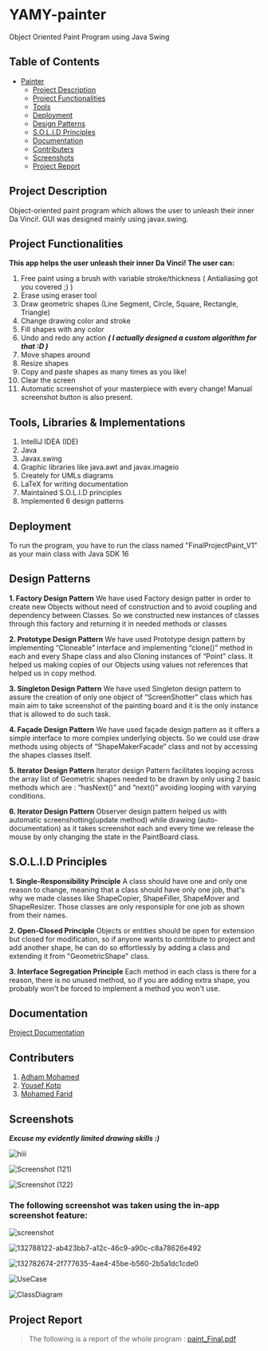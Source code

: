 # YAMY-painter
Object Oriented Paint Program using Java Swing
## Table of Contents
- [Painter](#painter)
  * [Project Description](#project-description)
  * [Project Functionalities](#project-functionalities)
  * [Tools](#tools-libraries--implementations)
  * [Deployment](#deployment)
  * [Design Patterns](#design-patterns)
  * [S.O.L.I.D Principles](#solid-principles)
  * [Documentation](#documentation)
  * [Contributers](#contributers)
  * [Screenshots](#screenshots)
  * [Project Report](#project-report)

## Project Description
Object-oriented paint program which allows the user to unleash their inner Da Vinci!. GUI was designed mainly using javax.swing.  

## Project Functionalities
**This app helps the user unleash their inner Da Vinci! The user can:**
1. Free paint using a brush with variable stroke/thickness ( Antialiasing got you covered ;) )
2. Erase using eraser tool
3. Draw geometric shapes (Line Segment, Circle, Square, Rectangle, Triangle)
4. Change drawing color and stroke
5. Fill shapes with any color
6. Undo and redo any action ***( I actually designed a custom algorithm for that :D )***
7. Move shapes around
8. Resize shapes
9. Copy and paste shapes as many times as you like!
10. Clear the screen
11. Automatic screenshot of your masterpiece with every change! Manual screenshot button is also present.

## Tools, Libraries & Implementations
1. IntelliJ IDEA (IDE)
2. Java 
3. Javax.swing
4. Graphic libraries like java.awt and javax.imageio
5. Creately for UMLs diagrams
6. LaTeX for writing documentation
7. Maintained S.O.L.I.D principles
8. Implemented 6 design patterns

## Deployment
To run the program, you have to run the class named "FinalProjectPaint_V1" as your main class with Java SDK 16

## Design Patterns
**1. Factory Design Pattern**
We have used Factory design patter in order to create new Objects
without need of construction and to avoid coupling and dependency
between Classes. So we constructed new instances of classes through
this factory and returning it in needed methods or classes

**2. Prototype Design Pattern**
We have used Prototype design pattern by implementing “Cloneable”
interface and implementing “clone()” method in each and every Shape
class and also Cloning instances of “Point” class. It helped us making
copies of our Objects using values not references that helped us in
copy method.

**3. Singleton Design Pattern**
We have used Singleton design pattern to assure the creation of only
one object of “ScreenShotter” class which has main aim to take
screenshot of the painting board and it is the only instance that is
allowed to do such task.

**4. Façade Design Pattern**
We have used façade design pattern as it offers a simple interface to
more complex underlying objects. So we could use draw methods
using objects of “ShapeMakerFacade” class and not by accessing the
shapes classes itself.

**5. Iterator Design Pattern**
Iterator design Pattern facilitates looping across the array list of
Geometric shapes needed to be drawn by only using 2 basic methods
which are : “hasNext()” and “next()” avoiding looping with varying
conditions.

**6. Iterator Design Pattern**
Observer design pattern helped us with automatic
screenshotting(update method) while drawing (auto-documentation) as
it takes screenshot each and every time we release the mouse by only
changing the state in the PaintBoard class.

## S.O.L.I.D Principles
**1. Single-Responsibility Principle**
A class should have one and only one reason to change, meaning that a class should have only one job, that's why we made classes like ShapeCopier, ShapeFiller, ShapeMover and ShapeResizer. Those classes are only responsiple for one job as shown from their names.

**2. Open-Closed Principle**
Objects or entities should be open for extension but closed for modification, so if anyone wants to contribute to project and add another shape, he can do so effortlessly by adding a class and extending it from "GeometricShape" class.

**3. Interface Segregation Principle**
Each method in each class is there for a reason, there is no unused method, so if you are adding extra shape, you probably won't be forced to implement a method you won't use.

## Documentation
[Project Documentation](ProjectDocumentation.pdf)
## Contributers
1. [Adham Mohamed](https://github.com/adhammohamed1)
2. [Yousef Kotp](https://github.com/yousefkotp)
3. [Mohamed Farid](https://github.com/MohamedFarid612)

## Screenshots

***Excuse my evidently limited drawing skills :)***

![hiii](https://user-images.githubusercontent.com/90573502/142770939-02b8e580-01ea-479d-b11c-afb64607a115.jpg)

![Screenshot (121)](https://user-images.githubusercontent.com/90573502/142770988-87fd8657-f500-4a70-bc45-83448c24512d.png)

![Screenshot (122)](https://user-images.githubusercontent.com/90573502/142770986-4977efc4-18af-4c25-a98e-7b26ca6432f6.png)

### The following screenshot was taken using the in-app screenshot feature:

![screenshot](https://user-images.githubusercontent.com/90573502/142770942-5c15741f-fd36-46ff-9873-8c7f9cd71db4.jpg)

![132788122-ab423bb7-a12c-46c9-a90c-c8a78626e492](https://user-images.githubusercontent.com/90573502/142770579-74f99f76-76d9-4325-8ea1-2ad9ee6f3724.png)

![132782674-2f777635-4ae4-45be-b560-2b5a1dc1cde0](https://user-images.githubusercontent.com/90573502/142770582-543deb58-19b0-4e79-bfc4-a3f226010721.png)

![UseCase](https://user-images.githubusercontent.com/90573502/141643003-a023485d-820f-42d5-a8ba-2b8ce612dcb7.jpeg)

![ClassDiagram](https://user-images.githubusercontent.com/90573502/141643009-1faef175-9399-4a91-9bb1-c7501e8cb748.jpeg)

## Project Report
> The following is a report of the whole program : [paint_Final.pdf](https://github.com/adhammohamed1/YAMY-painter/files/7531955/paint_Final.pdf)

